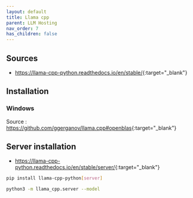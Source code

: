 ```yaml
---
layout: default
title: Llama cpp
parent: LLM Hosting
nav_order: 7
has_children: false
---
```



## Sources

- <https://llama-cpp-python.readthedocs.io/en/stable/>{:target="_blank"}

## Installation

### Windows

Source : <https://github.com/ggerganov/llama.cpp#openblas>{:target="_blank"}


## Server installation

- <https://llama-cpp-python.readthedocs.io/en/stable/server/>{:target="_blank"}

``` bash
pip install llama-cpp-python[server]
```

``` bash
python3 -m llama_cpp.server --model
```

